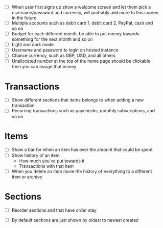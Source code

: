 - [ ] When user first signs up show a welcome screen and let them pick a
username/password and currency, will probably add more to this screen in the
future
- [ ] Multiple accounts such as debit card 1, debit card 2, PayPal, cash and so on
- [ ] Budget for each different month, be able to put money towards something
for the next month and so on
- [ ] Light and dark mode
- [ ] Username and password to login on hosted instance
- [ ] Chance currency, such as GBP, USD, and all others
- [ ] Unallocated number at the top of the home page should be clickable then
you can assign that money

# Transactions
- [ ] Show different sections that items belongs to when adding a new transaction
- [ ] Recurring transactions such as paychecks, monthly subscriptions, and so on

# Items
- [ ] Show a bar for when an item has over the amount that could be spent
- [ ] Show history of an item
    * How much you've put towards it
    * Transactions with that item
- [ ] When you delete an item move the history of everything to a different
item or archive

# Sections
- [ ] Reorder sections and that have order stay
- [ ] By default sections are just shown by oldest to newest created

